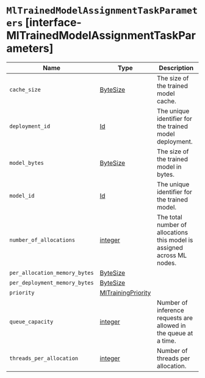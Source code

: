 # `MlTrainedModelAssignmentTaskParameters` [interface-MlTrainedModelAssignmentTaskParameters]

| Name | Type | Description |
| - | - | - |
| `cache_size` | [ByteSize](./ByteSize.md) | The size of the trained model cache. |
| `deployment_id` | [Id](./Id.md) | The unique identifier for the trained model deployment. |
| `model_bytes` | [ByteSize](./ByteSize.md) | The size of the trained model in bytes. |
| `model_id` | [Id](./Id.md) | The unique identifier for the trained model. |
| `number_of_allocations` | [integer](./integer.md) | The total number of allocations this model is assigned across ML nodes. |
| `per_allocation_memory_bytes` | [ByteSize](./ByteSize.md) | &nbsp; |
| `per_deployment_memory_bytes` | [ByteSize](./ByteSize.md) | &nbsp; |
| `priority` | [MlTrainingPriority](./MlTrainingPriority.md) | &nbsp; |
| `queue_capacity` | [integer](./integer.md) | Number of inference requests are allowed in the queue at a time. |
| `threads_per_allocation` | [integer](./integer.md) | Number of threads per allocation. |
